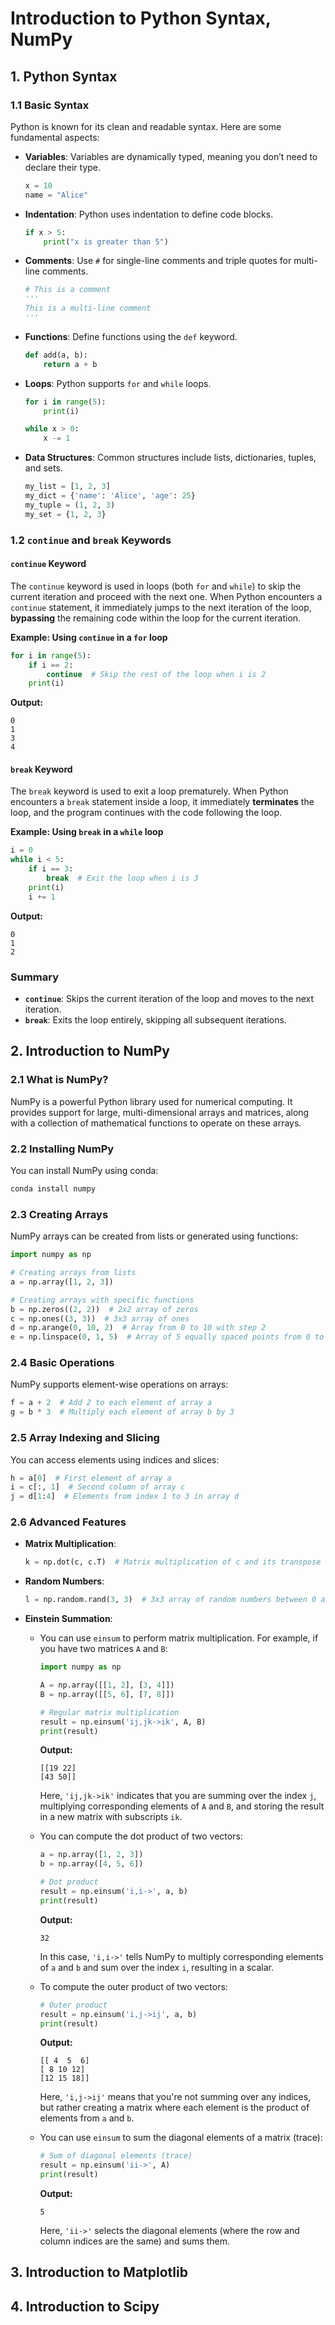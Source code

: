 # Introduction to Python Syntax, NumPy

## 1. Python Syntax

### 1.1 Basic Syntax

Python is known for its clean and readable syntax. Here are some fundamental aspects:

- **Variables**: Variables are dynamically typed, meaning you don’t need to declare their type.
    ```python
    x = 10
    name = "Alice"
    ```

- **Indentation**: Python uses indentation to define code blocks.
    ```python
    if x > 5:
        print("x is greater than 5")
    ```

- **Comments**: Use `#` for single-line comments and triple quotes for multi-line comments.
    ```python
    # This is a comment
    '''
    This is a multi-line comment
    '''
    ```

- **Functions**: Define functions using the `def` keyword.
    ```python
    def add(a, b):
        return a + b
    ```

- **Loops**: Python supports `for` and `while` loops.
    ```python
    for i in range(5):
        print(i)
    
    while x > 0:
        x -= 1
    ```

- **Data Structures**: Common structures include lists, dictionaries, tuples, and sets.
    ```python
    my_list = [1, 2, 3]
    my_dict = {'name': 'Alice', 'age': 25}
    my_tuple = (1, 2, 3)
    my_set = {1, 2, 3}
    ```

### 1.2 `continue` and `break` Keywords

#### `continue` Keyword

The `continue` keyword is used in loops (both `for` and `while`) to skip the current iteration and proceed with the next one. When Python encounters a `continue` statement, it immediately jumps to the next iteration of the loop, **bypassing** the remaining code within the loop for the current iteration.

**Example: Using `continue` in a `for` loop**
```python
for i in range(5):
    if i == 2:
        continue  # Skip the rest of the loop when i is 2
    print(i)
```
**Output:**
```
0
1
3
4
```

#### `break` Keyword

The `break` keyword is used to exit a loop prematurely. When Python encounters a `break` statement inside a loop, it immediately **terminates** the loop, and the program continues with the code following the loop.

**Example: Using `break` in a `while` loop**
```python
i = 0
while i < 5:
    if i == 3:
        break  # Exit the loop when i is 3
    print(i)
    i += 1
```
**Output:**
```
0
1
2
```

### Summary

- **`continue`**: Skips the current iteration of the loop and moves to the next iteration.
- **`break`**: Exits the loop entirely, skipping all subsequent iterations.


## 2. Introduction to NumPy

### 2.1 What is NumPy?

NumPy is a powerful Python library used for numerical computing. It provides support for large, multi-dimensional arrays and matrices, along with a collection of mathematical functions to operate on these arrays.

### 2.2 Installing NumPy

You can install NumPy using conda:
```bash
conda install numpy
```

### 2.3 Creating Arrays

NumPy arrays can be created from lists or generated using functions:
```python
import numpy as np

# Creating arrays from lists
a = np.array([1, 2, 3])

# Creating arrays with specific functions
b = np.zeros((2, 2))  # 2x2 array of zeros
c = np.ones((3, 3))  # 3x3 array of ones
d = np.arange(0, 10, 2)  # Array from 0 to 10 with step 2
e = np.linspace(0, 1, 5)  # Array of 5 equally spaced points from 0 to 1
```

### 2.4 Basic Operations

NumPy supports element-wise operations on arrays:
```python
f = a + 2  # Add 2 to each element of array a
g = b * 3  # Multiply each element of array b by 3
```

### 2.5 Array Indexing and Slicing

You can access elements using indices and slices:
```python
h = a[0]  # First element of array a
i = c[:, 1]  # Second column of array c
j = d[1:4]  # Elements from index 1 to 3 in array d
```

### 2.6 Advanced Features

- **Matrix Multiplication**:
    ```python
    k = np.dot(c, c.T)  # Matrix multiplication of c and its transpose
    ```

- **Random Numbers**:
    ```python
    l = np.random.rand(3, 3)  # 3x3 array of random numbers between 0 and 1
    ```

- **Einstein Summation**:
  - You can use `einsum` to perform matrix multiplication. For example, if you have two matrices `A` and `B`:

    ```python
    import numpy as np

    A = np.array([[1, 2], [3, 4]])
    B = np.array([[5, 6], [7, 8]])

    # Regular matrix multiplication
    result = np.einsum('ij,jk->ik', A, B)
    print(result)
    ```

    **Output:**
    ```
    [[19 22]
    [43 50]]
    ```

    Here, `'ij,jk->ik'` indicates that you are summing over the index `j`, multiplying corresponding elements of `A` and `B`, and storing the result in a new matrix with subscripts `ik`.
  - You can compute the dot product of two vectors:

    ```python
    a = np.array([1, 2, 3])
    b = np.array([4, 5, 6])

    # Dot product
    result = np.einsum('i,i->', a, b)
    print(result)
    ```

    **Output:**
    ```
    32
    ```

    In this case, `'i,i->'` tells NumPy to multiply corresponding elements of `a` and `b` and sum over the index `i`, resulting in a scalar.
  - To compute the outer product of two vectors:

    ```python
    # Outer product
    result = np.einsum('i,j->ij', a, b)
    print(result)
    ```

    **Output:**
    ```
    [[ 4  5  6]
    [ 8 10 12]
    [12 15 18]]
    ```

    Here, `'i,j->ij'` means that you're not summing over any indices, but rather creating a matrix where each element is the product of elements from `a` and `b`.
  - You can use `einsum` to sum the diagonal elements of a matrix (trace):

    ```python
    # Sum of diagonal elements (trace)
    result = np.einsum('ii->', A)
    print(result)
    ```

    **Output:**
    ```
    5
    ```

    Here, `'ii->'` selects the diagonal elements (where the row and column indices are the same) and sums them.

## 3. Introduction to Matplotlib

## 4. Introduction to Scipy

